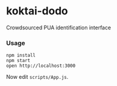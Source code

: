 koktai-dodo
===========

Crowdsourced PUA identification interface

### Usage

```
npm install
npm start
open http://localhost:3000
```

Now edit `scripts/App.js`.  
